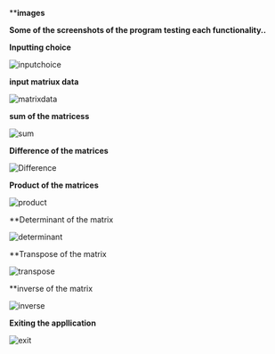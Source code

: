 ****images**

**Some of the screenshots of the program testing each functionality..**

**Inputting choice**



![inputchoice](https://user-images.githubusercontent.com/59051114/160165702-029ad314-09ff-427e-b9e1-3d0a823b8859.png)

**input matriux data**


![matrixdata](https://user-images.githubusercontent.com/59051114/160165852-41eea57c-c9d0-4023-8b91-5551e39a91d6.png)


**sum of the matricess**

![sum](https://user-images.githubusercontent.com/59051114/160165967-5c221019-17de-4132-8cd5-95f26acde470.png)


**Difference of the matrices**

![Difference](https://user-images.githubusercontent.com/59051114/160166127-f2686606-755d-4561-b20b-f49a53131895.png)


**Product of the matrices**

![product](https://user-images.githubusercontent.com/59051114/160166261-7a1592ac-eca7-43a2-9981-8728bae74a08.png)

**Determinant of the matrix

![determinant](https://user-images.githubusercontent.com/59051114/160166365-02bd8ddf-2657-44ee-8e69-574b91d15eb9.png)

**Transpose of the matrix

![transpose](https://user-images.githubusercontent.com/59051114/160166487-1bf94f0d-9359-4522-8a2f-fe70bd76ec09.png)


**inverse of the matrix


![inverse](https://user-images.githubusercontent.com/59051114/160166603-14a73ae1-49da-4416-91b9-fa8a21d44fb2.png)


**Exiting the appllication**

![exit](https://user-images.githubusercontent.com/59051114/160166714-7b7099af-4771-4ac3-b076-1f16eea9145f.png)


